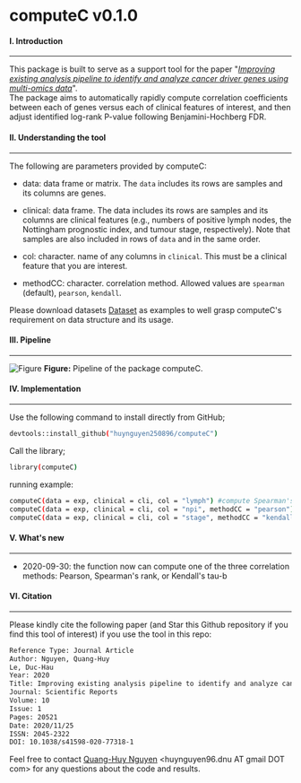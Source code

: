 # computeC v0.1.0
#### I. Introduction
---
This package is built to serve as a support tool for the paper "*[Improving existing analysis pipeline to identify and analyze cancer driver genes using multi-omics data](https://www.nature.com/articles/s41598-020-77318-1)*". </br> The package aims to automatically rapidly compute correlation coefficients between each of genes versus each of clinical features of interest, and then adjust identified log-rank P-value following Benjamini-Hochberg FDR. </br> 

#### II. Understanding the tool
---
The following are parameters provided by computeC:
- data: data frame or matrix. The `data` includes its rows are samples and its columns are genes.

- clinical: data frame. The data includes its rows are samples and its columns are clinical features (e.g., numbers of positive lymph nodes, the Nottingham prognostic index, and tumour stage, respectively). Note that samples are also included in rows of `data` and in the same order.

- col: character. name of any columns in `clinical`. This must be a clinical feature that you are interest.

- methodCC: character. correlation method. Allowed values are `spearman` (default), `pearson`, `kendall`.

Please download datasets [Dataset](https://github.com/huynguyen250896/computeC/tree/master/Dataset) as examples to well grasp computeC's requirement on data structure and its usage.

#### III. Pipeline
---
![Figure](https://imgur.com/7XOxlHw.png)
**Figure:** Pipeline of the package computeC.

#### IV. Implementation
---
Use the following command to install directly from GitHub;
```sh
devtools::install_github("huynguyen250896/computeC")
```
Call the library;
```sh
library(computeC)
```
running example:
```sh
computeC(data = exp, clinical = cli, col = "lymph") #compute Spearman's Rank correlation coefficients (default method)
computeC(data = exp, clinical = cli, col = "npi", methodCC = "pearson") #compute Pearson's correlation coefficients
computeC(data = exp, clinical = cli, col = "stage", methodCC = "kendall") #compute Kendall's correlation coefficients
```

#### V. What's new
---
- 2020-09-30: the function now can compute one of the three correlation methods: Pearson, Spearman's rank, or Kendall's tau-b

#### VI. Citation
---
Please kindly cite the following paper (and Star this Github repository if you find this tool of interest) if you use the tool in this repo: </br>
```sh
Reference Type: Journal Article
Author: Nguyen, Quang-Huy
Le, Duc-Hau
Year: 2020
Title: Improving existing analysis pipeline to identify and analyze cancer driver genes using multi-omics data
Journal: Scientific Reports
Volume: 10
Issue: 1
Pages: 20521
Date: 2020/11/25
ISSN: 2045-2322
DOI: 10.1038/s41598-020-77318-1
```

Feel free to contact [Quang-Huy Nguyen](https://github.com/huynguyen250896) <huynguyen96.dnu AT gmail DOT com> for any questions about the code and results.
